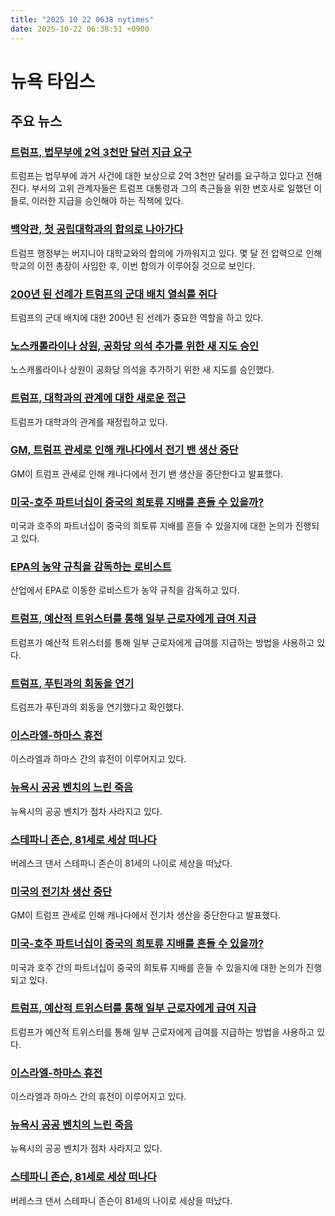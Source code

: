 ```yaml
---
title: "2025 10 22 0638 nytimes"
date: 2025-10-22 06:38:51 +0900
---
```


# 뉴욕 타임스
## 주요 뉴스
### [트럼프, 법무부에 2억 3천만 달러 지급 요구](https://www.nytimes.com/2025/10/21/us/politics/trump-justice-department-compensation.html)
트럼프는 법무부에 과거 사건에 대한 보상으로 2억 3천만 달러를 요구하고 있다고 전해진다. 부서의 고위 관계자들은 트럼프 대통령과 그의 측근들을 위한 변호사로 일했던 이들로, 이러한 지급을 승인해야 하는 직책에 있다.
### [백악관, 첫 공립대학과의 합의로 나아가다](https://www.nytimes.com/2025/10/21/us/politics/trump-virginia-university.html)
트럼프 행정부는 버지니아 대학교와의 합의에 가까워지고 있다. 몇 달 전 압력으로 인해 학교의 이전 총장이 사임한 후, 이번 합의가 이루어질 것으로 보인다.
### [200년 된 선례가 트럼프의 군대 배치 열쇠를 쥐다](https://www.nytimes.com/2025/10/21/us/politics/supreme-court-national-guard-precedent.html)
트럼프의 군대 배치에 대한 200년 된 선례가 중요한 역할을 하고 있다.
### [노스캐롤라이나 상원, 공화당 의석 추가를 위한 새 지도 승인](https://www.nytimes.com/2025/10/21/us/north-carolina-congressional-map-republicans.html)
노스캐롤라이나 상원이 공화당 의석을 추가하기 위한 새 지도를 승인했다.
### [트럼프, 대학과의 관계에 대한 새로운 접근](https://www.nytimes.com/article/trump-university-college.html)
트럼프가 대학과의 관계를 재정립하고 있다.
### [GM, 트럼프 관세로 인해 캐나다에서 전기 밴 생산 중단](https://www.nytimes.com/2025/10/21/world/canada/general-motors-electric-vans.html)
GM이 트럼프 관세로 인해 캐나다에서 전기 밴 생산을 중단한다고 발표했다.
### [미국-호주 파트너십이 중국의 희토류 지배를 흔들 수 있을까?](https://www.nytimes.com/2025/10/21/world/australia/rare-earths-us-partnership.html)
미국과 호주의 파트너십이 중국의 희토류 지배를 흔들 수 있을지에 대한 논의가 진행되고 있다.
### [EPA의 농약 규칙을 감독하는 로비스트](https://www.nytimes.com/2025/10/21/climate/from-industry-to-epa-lobbyist-now-oversees-pesticide-rules.html)
산업에서 EPA로 이동한 로비스트가 농약 규칙을 감독하고 있다.
### [트럼프, 예산적 트위스터를 통해 일부 근로자에게 급여 지급](https://www.nytimes.com/2025/10/21/us/politics/trump-shutdown-pay.html)
트럼프가 예산적 트위스터를 통해 일부 근로자에게 급여를 지급하는 방법을 사용하고 있다.
### [트럼프, 푸틴과의 회동을 연기](https://www.nytimes.com/live/2025/10/21/us/trump-news)
트럼프가 푸틴과의 회동을 연기했다고 확인했다.
### [이스라엘-하마스 휴전](https://www.nytimes.com/2025/10/21/world/middleeast/jd-vance-israel-gaza-ceasefire.html)
이스라엘과 하마스 간의 휴전이 이루어지고 있다.
### [뉴욕시 공공 벤치의 느린 죽음](https://www.nytimes.com/2025/10/18/nyregion/nyc-benches.html)
뉴욕시의 공공 벤치가 점차 사라지고 있다.
### [스테파니 존슨, 81세로 세상 떠나다](https://www.nytimes.com/2025/10/21/fashion/stephanie-tanqueray-johnson-dead.html)
버레스크 댄서 스테파니 존슨이 81세의 나이로 세상을 떠났다.
### [미국의 전기차 생산 중단](https://www.nytimes.com/2025/10/21/world/canada/general-motors-electric-vans.html)
GM이 트럼프 관세로 인해 캐나다에서 전기차 생산을 중단한다고 발표했다.
### [미국-호주 파트너십이 중국의 희토류 지배를 흔들 수 있을까?](https://www.nytimes.com/2025/10/21/world/australia/rare-earths-us-partnership.html)
미국과 호주 간의 파트너십이 중국의 희토류 지배를 흔들 수 있을지에 대한 논의가 진행되고 있다.
### [트럼프, 예산적 트위스터를 통해 일부 근로자에게 급여 지급](https://www.nytimes.com/2025/10/21/us/politics/trump-shutdown-pay.html)
트럼프가 예산적 트위스터를 통해 일부 근로자에게 급여를 지급하는 방법을 사용하고 있다.
### [이스라엘-하마스 휴전](https://www.nytimes.com/2025/10/21/world/middleeast/jd-vance-israel-gaza-ceasefire.html)
이스라엘과 하마스 간의 휴전이 이루어지고 있다.
### [뉴욕시 공공 벤치의 느린 죽음](https://www.nytimes.com/2025/10/18/nyregion/nyc-benches.html)
뉴욕시의 공공 벤치가 점차 사라지고 있다.
### [스테파니 존슨, 81세로 세상 떠나다](https://www.nytimes.com/2025/10/21/fashion/stephanie-tanqueray-johnson-dead.html)
버레스크 댄서 스테파니 존슨이 81세의 나이로 세상을 떠났다.